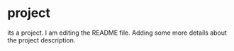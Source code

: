 # project
its a project.
I am editing the README file. Adding some more details about the project description.
